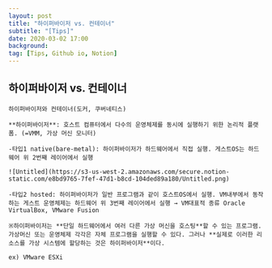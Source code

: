 ```yaml
---
layout: post
title: "하이퍼바이저 vs. 컨테이너"
subtitle: "[Tips]"
date: 2020-03-02 17:00
background:
tag: [Tips, Github io, Notion]
---
```



## 하이퍼바이저 vs. 컨테이너
    
    하이퍼바이저와 컨테이너(도커, 쿠버네티스)
    
    **하이퍼바이저**: 호스트 컴퓨터에서 다수의 운영체제를 동시에 실행하기 위한 논리적 플랫폼. (=VMM, 가상 머신 모니터)
    
    -타입1 native(bare-metal): 하이퍼바이저가 하드웨어에서 직접 실행. 게스트OS는 하드웨어 위 2번째 레이어에서 실행
    
    ![Untitled](https://s3-us-west-2.amazonaws.com/secure.notion-static.com/e8bd9765-7fef-47d1-b8cd-104ded89a180/Untitled.png)
    
    -타입2 hosted: 하이퍼바이저가 일반 프로그램과 같이 호스트OS에서 실행. VM내부에서 동작하는 게스트 운영체제는 하드웨어 위 3번째 레이어에서 실행 → VM대표적 종류 Oracle VirtualBox, VMware Fusion
    
    ※하이퍼바이저는 **단일 하드웨어에서 여러 다른 가상 머신을 호스팅**할 수 있는 프로그램. 가상머신 또는 운영체제 각각은 자체 프로그램을 실행할 수 있다. 그러나 **실제로 이러한 리소스를 가상 시스템에 할당하는 것은 하이퍼바이저**이다.
    
    ex) VMware ESXi   
  
